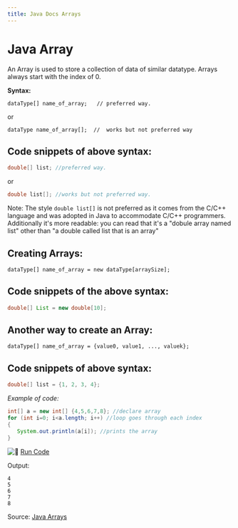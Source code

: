 ```yaml
---
title: Java Docs Arrays
---
```

# Java Array

An Array is used to store a collection of data of similar datatype. Arrays always start with the index of 0.

**Syntax:**

```
dataType[] name_of_array;   // preferred way.
```
or
 ```
dataType name_of_array[];  //  works but not preferred way
```

## Code snippets of above syntax:

```java
double[] list; //preferred way.
```
or 
```java
double list[]; //works but not preferred way.
```

Note: The style `double list[]` is not preferred as it comes from the C/C++ language and was adopted in Java to accommodate C/C++ programmers. Additionally it's more readable: you can read that it's a "dobule array named list" other than "a double called list that is an array"

## Creating Arrays:

 ```
dataType[] name_of_array = new dataType[arraySize];
```

## Code snippets of the above syntax:

 ```java
double[] List = new double[10];
```

## Another way to create an Array:

 ```
dataType[] name_of_array = {value0, value1, ..., valuek};
```

## Code snippets of above syntax:

 ```java
double[] list = {1, 2, 3, 4};
```

_Example of code:_

 ```java
int[] a = new int[] {4,5,6,7,8}; //declare array
for (int i=0; i<a.length; i++) //loop goes through each index
{
    System.out.println(a[i]); //prints the array
}
```

![:rocket:](//forum.freecodecamp.com/images/emoji/emoji_one/rocket.png?v=2 ":rocket:") <a href='https://repl.it/CONn' target='_blank' rel='nofollow'>Run Code</a>

Output:

    4
    5
    6
    7
    8

Source: <a href='https://docs.oracle.com/javase/tutorial/java/nutsandbolts/arrays.html' target='_blank' rel='nofollow'>Java Arrays</a>